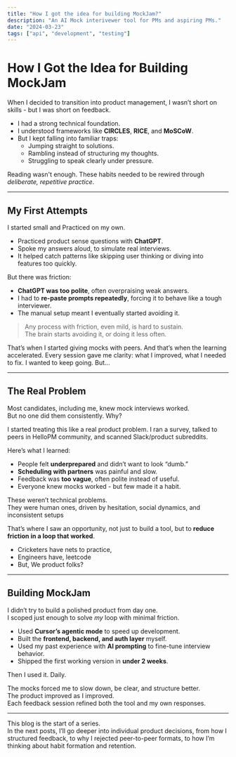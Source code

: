 ```yaml
---
title: "How I got the idea for building MockJam?"
description: "An AI Mock interivewer tool for PMs and aspiring PMs."
date: "2024-03-23"
tags: ["api", "development", "testing"]
---
```

# How I Got the Idea for Building MockJam

When I decided to transition into product management, I wasn’t short on skills - but I was short on feedback.

- I had a strong technical foundation.
- I understood frameworks like **CIRCLES**, **RICE**, and **MoSCoW**.
- But I kept falling into familiar traps:
  - Jumping straight to solutions.
  - Rambling instead of structuring my thoughts.
  - Struggling to speak clearly under pressure.

Reading wasn't enough. These habits needed to be rewired through *deliberate, repetitive practice*.

---

## My First Attempts

I started small and Practiced on my own.

- Practiced product sense questions with **ChatGPT**.
- Spoke my answers aloud, to simulate real interviews.
- It helped catch patterns like skipping user thinking or diving into features too quickly.

But there was friction:
- **ChatGPT was too polite**, often overpraising weak answers.
- I had to **re-paste prompts repeatedly**, forcing it to behave like a tough interviewer.
- The manual setup meant I eventually started avoiding it.

> Any process with friction, even mild, is hard to sustain.  
> The brain starts avoiding it, or doing it less often.

That’s when I started giving mocks with peers. And that’s when the learning accelerated. Every session gave me clarity: what I improved, what I needed to fix. I wanted to keep going. But...

---

## The Real Problem

Most candidates, including me, knew mock interviews worked.  
But no one did them consistently. Why?

I started treating this like a real product problem. I ran a survey, talked to peers in HelloPM community, and scanned Slack/product subreddits.

Here’s what I learned:

- People felt **underprepared** and didn’t want to look “dumb.”
- **Scheduling with partners** was painful and slow.
- Feedback was **too vague**, often polite instead of useful.
- Everyone knew mocks worked - but few made it a habit.

These weren’t technical problems.  
They were human ones, driven by hesitation, social dynamics, and inconsistent setups

That’s where I saw an opportunity, not just to build a tool, but to **reduce friction in a loop that worked**. 
- Cricketers have nets to practice, 
- Engineers have, leetcode
- But, We product folks? 
---

## Building MockJam

I didn’t try to build a polished product from day one.  
I scoped just enough to solve *my* loop with minimal friction.

- Used **Cursor’s agentic mode** to speed up development.
- Built the **frontend, backend, and auth layer** myself.
- Used my past experience with **AI prompting** to fine-tune interview behavior.
- Shipped the first working version in **under 2 weeks**.

Then I used it. Daily.

The mocks forced me to slow down, be clear, and structure better.  
The product improved as I improved.  
Each feedback session refined both the tool and my own responses.

---

This blog is the start of a series.  
In the next posts, I’ll go deeper into individual product decisions, from how I structured feedback, to why I rejected peer-to-peer formats, to how I’m thinking about habit formation and retention.
